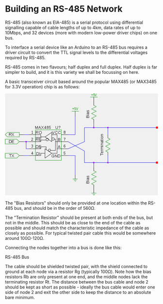 Building an RS-485 Network
==========================

RS-485 (also known as EIA-485) is a serial protocol using differential signalling capable of cable lengths of up to 4km, data rates of up to 10Mbps, and 32 devices (more with modern low-power driver chips) on one bus.

To interface a serial device like an Arduino to an RS-485 bus requires a driver circuit to convert the TTL signal levels to the differential voltages required by RS-485.

RS-485 comes in two flavours; half duplex and full duplex. Half duplex is far simpler to build, and it is this variety we shall be focussing on here.

A basic transceiver circuit based around the popular MAX485 (or MAX3485 for 3.3V operation) chip is as follows:

![MAX485 transceiver circuit](max485.png)

The "Bias Resistors" should only be provided at one location within the RS-485 bus, and should be in the order of 560Ω.

The "Termination Resistor" should be present at both ends of the bus, but not in the middle. This should be as close to the end of the cable as possible and should match the characteristic impedance of the cable as closely as possible. For typical twisted pair cable this would be somewhere around 100Ω-120Ω.

Connecting the nodes together into a bus is done like this:

RS-485 Bus

The cable should be shielded twisted pair, with the shield connected to ground at each node via a resistor Rg (typically 100Ω). Note how the bias resistors Rb are only present at one end, and the middle nodes lack the terminating resistor Rt. The distance between the bus cable and node 2 should be kept as short as possible - ideally the bus cable would enter one side of node 2 and exit the other side to keep the distance to an absolute bare minimum.

